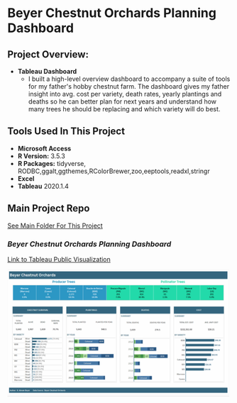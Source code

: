 
# Beyer Chestnut Orchards Planning Dashboard

## Project Overview:

- **Tableau Dashboard**
  - I built a high-level overview dashboard to accompany a suite of tools for my father's hobby chestnut farm.  The dashboard gives my father insight into avg. cost per variety, death rates, yearly plantings and deaths so he can better plan for next years and understand how many trees he should be replacing and which variety will do best.

## Tools Used In This Project
- **Microsoft Access**
- **R Version:** 3.5.3
- **R Packages:** tidyverse, RODBC,ggalt,ggthemes,RColorBrewer,zoo,eeptools,readxl,stringr
- **Excel**
- **Tableau** 2020.1.4
  
## Main Project Repo
[See Main Folder For This Project](https://github.com/abrambeyer/Beyer_Chestnut_Orchard_Project)  
 
### ***Beyer Chestnut Orchards Planning Dashboard***
[Link to Tableau Public Visualization](https://public.tableau.com/profile/abrambeyer#!/vizhome/BeyerChestnutOrchardsPlanningDashboard/BeyerChestnutOrchardsMain)  

<img src="https://github.com/abrambeyer/Beyer_Chestnut_Orchard_Project/blob/main/beyer_chestnut_orchards_planning_dashboard_gif.gif" width="500">
  
